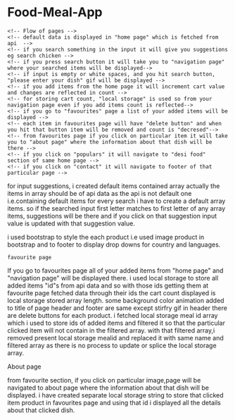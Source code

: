 # Food-Meal-App
<!-- Header consists of logos which are animated and assosciated pages links and communication links -->
    <!-- Flow of pages -->
    <!-- default data is displayed in "home page" which is fetched from api  -->
    <!-- if you search something in the input it will give you suggestions eg search chicken -->
    <!-- if you press search button it will take you to "navigation page" where your searched items will be displayed-->
    <!-- if input is empty or white spaces, and you hit search button, "please enter your dish" gif will be displayed -->
    <!-- if you add items from the home page it will increment cart value and changes are reflected in count -->
    <!-- for storing cart count, "local storage" is used so from your navigation page even if you add items count is reflected-->
    <!-- if you go to "favourites" page a list of your added items will be displayed -->
    <!-- each item in favourites page will have "delete button" and when you hit that button item will be removed and count is "decresed"-->
    <!-- from favourites page if you click on particular item it will take you to "about page" where the information about that dish will be there -->
    <!-- if you click on "populars" it will navigate to "desi food" section of same home page -->
    <!-- if you click on "contact" it will navigate to footer of that particular page -->
for input suggestions, i created default items contained array actually the items in array should be of api data as the api is not default one i.e.containing default items for every search i have to create a default array items. so if the searched input first letter matches to first letter of any array items, suggestions will be there and if you click on that suggestion input value is updated with that suggestion value.

i used bootstrap to style the each product i.e used image product in bootstrap and to footer to display drop downs for country and languages.
    
    favourite page
If you go to favourites page all of your added items from "home page" and "navigation page" will be displayed there.
i used local storage to store all added items "id"s from api data and so with those ids getting them at favourite page fetched data through their ids
the cart count  displayed is local storage stored array length.
some background color animation added to title of page
header and footer are same except stirfry gif in header
there are delete buttons for each product. i fetched local storage meal id array which i used to store ids of added items and filtered it so that the particular clicked item will not contain in the filtered array. with that filtered array,i removed present local storage mealid and replaced it with same name and filtered array as there is no process to update or splice the local storage array.

  About page
  
from favourite section, if you click on particular image,page will be navigated to about page where the information about that dish will be displayed.
i have created separate local storage string to store that clicked item product in favourites page and using that id i displayed all the details about that clicked dish.
 
